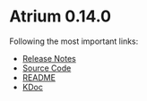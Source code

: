 # Atrium 0.14.0

Following the most important links:
- [Release Notes](https://github.com/robstoll/atrium/releases/tag/v0.14.0)
- [Source Code](https://github.com/robstoll/atrium/tree/v0.14.0)
- [README](https://github.com/robstoll/atrium/blob/v0.14.0/README.md)
- [KDoc](doc)